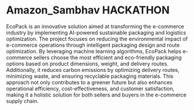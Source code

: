 # Amazon_Sambhav HACKATHON
EcoPack is an innovative solution aimed at transforming the e-commerce industry by implementing AI-powered sustainable packaging and logistics optimization. The project focuses on reducing the environmental impact of e-commerce operations through intelligent packaging design and route optimization. By leveraging machine learning algorithms, EcoPack helps e-commerce sellers choose the most efficient and eco-friendly packaging options based on product dimensions, weight, and delivery routes. Additionally, it reduces carbon emissions by optimizing delivery routes, minimizing waste, and ensuring recyclable packaging materials. This approach not only contributes to a greener future but also enhances operational efficiency, cost-effectiveness, and customer satisfaction, making it a holistic solution for both sellers and buyers in the e-commerce supply chain.
 
